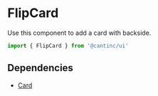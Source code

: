 # FlipCard

Use this component to add a card with backside.

```typescript
import { FlipCard } from '@cantinc/ui'
```

## Dependencies

- [Card](/ui/cards/card)
